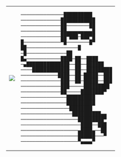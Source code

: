 <table>
  <tr>
    <td>
<img src="https://github-readme-stats.vercel.app/api?username=imad-majid&show_icons=true&theme=dark">
    </td>
<td>
<pre>
───────────────██████████
──────────────████████████
──────────────██────────██
──────────────██▄▄▄▄▄▄▄▄▄█
──────────────██▀███─███▀█
█─────────────▀█────────█▀
██──────────────────█
─█──────────────██
█▄────────────████─██──████
─▄███████████████──██──██████
────█████████████──██──█████████
─────────────████──██─█████──███
──────────────███──██─█████──███
──────────────███─────█████████
──────────────██─────████████▀
────────────────██████████
────────────────██████████
─────────────────████████
──────────────────██████████▄▄
────────────────────█████████▀
─────────────────────████──███
────────────────────▄████▄──██
────────────────────██████───▀
────────────────────▀▄▄▄▄▀
</pre>
</td>
  </tr>
</table>
